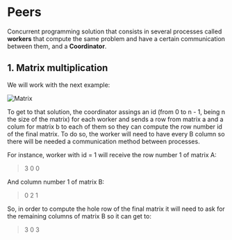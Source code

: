 # Peers
Concurrent programming solution that consists in several processes called **workers** that compute the same problem and have a certain communication between them, and a **Coordinator**.

## 1. Matrix multiplication

We will work with the next example:

 ![Matrix](https://www.ditutor.com/matrices/images/54.gif)
 
 To get to that solution, the coordinator assings an id (from 0 to n - 1, being n the size of the matrix) for each worker and sends a row from matrix a and a colum for matrix b to each of them so they can compute the row number id of the final matrix. To do so, the worker will need to have every B column so there will be needed a communication method between processes.
 
 For instance, worker with id = 1 will receive the row number 1 of matrix A: 
 
 > 3 0 0
 
 And column number 1 of matrix B:
 
 > 0 2 1
 
 So, in order to compute the hole row of the final matrix it will need to ask for the remaining columns of matrix B so it can get to:
 
 > 3 0 3
